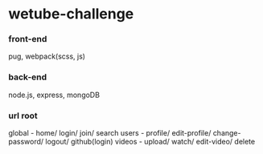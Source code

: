 # wetube-challenge

### front-end
pug, webpack(scss, js)

### back-end
node.js, express, mongoDB

### url root
global - home/ login/ join/ search
users - profile/ edit-profile/ change-password/ logout/ github(login)
videos - upload/ watch/ edit-video/ delete
